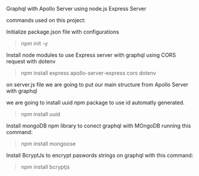 Graphql with Apollo Server using node.js Express Server

commands used on this project:

Initialize package.json file with configurations

> npm init -y

Install node modules to use Express server with graphql using CORS request with dotenv

> npm install express apollo-server-express cors dotenv

on server.js file we are going to put our main structure from Apollo Server with graphql

we are going to install uuid npm package to use id automatly generated.

 > npm install uuid

Install mongoDB npm library to conect graphql with MOngoDB running this command: 

> npm install mongoose

Install BcryptJs to encrypt paswords strings on graphql with this command:
> npm install bcryptjs
 